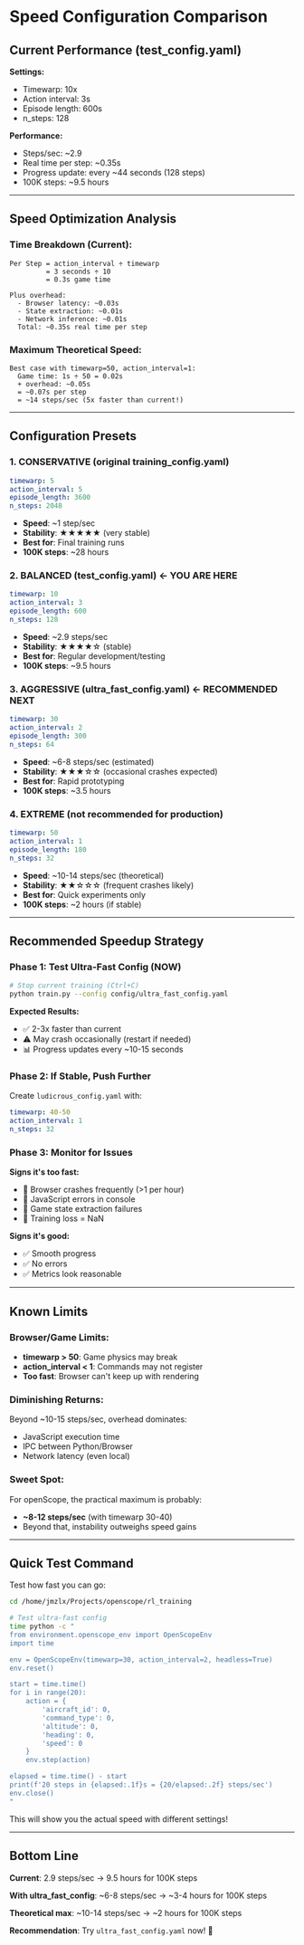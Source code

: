 # Speed Configuration Comparison

## Current Performance (test_config.yaml)

**Settings:**
- Timewarp: 10x
- Action interval: 3s
- Episode length: 600s
- n_steps: 128

**Performance:**
- Steps/sec: ~2.9
- Real time per step: ~0.35s
- Progress update: every ~44 seconds (128 steps)
- 100K steps: ~9.5 hours

---

## Speed Optimization Analysis

### Time Breakdown (Current):

```
Per Step = action_interval ÷ timewarp
         = 3 seconds ÷ 10
         = 0.3s game time

Plus overhead:
  - Browser latency: ~0.03s
  - State extraction: ~0.01s
  - Network inference: ~0.01s
  Total: ~0.35s real time per step
```

### Maximum Theoretical Speed:

```
Best case with timewarp=50, action_interval=1:
  Game time: 1s ÷ 50 = 0.02s
  + overhead: ~0.05s
  = ~0.07s per step
  = ~14 steps/sec (5x faster than current!)
```

---

## Configuration Presets

### 1. CONSERVATIVE (original training_config.yaml)
```yaml
timewarp: 5
action_interval: 5
episode_length: 3600
n_steps: 2048
```
- **Speed**: ~1 step/sec
- **Stability**: ★★★★★ (very stable)
- **Best for**: Final training runs
- **100K steps**: ~28 hours

### 2. BALANCED (test_config.yaml) ← YOU ARE HERE
```yaml
timewarp: 10
action_interval: 3
episode_length: 600
n_steps: 128
```
- **Speed**: ~2.9 steps/sec
- **Stability**: ★★★★☆ (stable)
- **Best for**: Regular development/testing
- **100K steps**: ~9.5 hours

### 3. AGGRESSIVE (ultra_fast_config.yaml) ← RECOMMENDED NEXT
```yaml
timewarp: 30
action_interval: 2
episode_length: 300
n_steps: 64
```
- **Speed**: ~6-8 steps/sec (estimated)
- **Stability**: ★★★☆☆ (occasional crashes expected)
- **Best for**: Rapid prototyping
- **100K steps**: ~3.5 hours

### 4. EXTREME (not recommended for production)
```yaml
timewarp: 50
action_interval: 1
episode_length: 180
n_steps: 32
```
- **Speed**: ~10-14 steps/sec (theoretical)
- **Stability**: ★★☆☆☆ (frequent crashes likely)
- **Best for**: Quick experiments only
- **100K steps**: ~2 hours (if stable)

---

## Recommended Speedup Strategy

### Phase 1: Test Ultra-Fast Config (NOW)
```bash
# Stop current training (Ctrl+C)
python train.py --config config/ultra_fast_config.yaml
```

**Expected Results:**
- ✅ 2-3x faster than current
- ⚠️ May crash occasionally (restart if needed)
- 📊 Progress updates every ~10-15 seconds

### Phase 2: If Stable, Push Further

Create `ludicrous_config.yaml` with:
```yaml
timewarp: 40-50
action_interval: 1
n_steps: 32
```

### Phase 3: Monitor for Issues

**Signs it's too fast:**
- 🔴 Browser crashes frequently (>1 per hour)
- 🔴 JavaScript errors in console
- 🔴 Game state extraction failures
- 🔴 Training loss = NaN

**Signs it's good:**
- ✅ Smooth progress
- ✅ No errors
- ✅ Metrics look reasonable

---

## Known Limits

### Browser/Game Limits:
- **timewarp > 50**: Game physics may break
- **action_interval < 1**: Commands may not register
- **Too fast**: Browser can't keep up with rendering

### Diminishing Returns:
Beyond ~10-15 steps/sec, overhead dominates:
- JavaScript execution time
- IPC between Python/Browser
- Network latency (even local)

### Sweet Spot:
For openScope, the practical maximum is probably:
- **~8-12 steps/sec** (with timewarp 30-40)
- Beyond that, instability outweighs speed gains

---

## Quick Test Command

Test how fast you can go:

```bash
cd /home/jmzlx/Projects/openscope/rl_training

# Test ultra-fast config
time python -c "
from environment.openscope_env import OpenScopeEnv
import time

env = OpenScopeEnv(timewarp=30, action_interval=2, headless=True)
env.reset()

start = time.time()
for i in range(20):
    action = {
        'aircraft_id': 0,
        'command_type': 0,
        'altitude': 0,
        'heading': 0,
        'speed': 0
    }
    env.step(action)

elapsed = time.time() - start
print(f'20 steps in {elapsed:.1f}s = {20/elapsed:.2f} steps/sec')
env.close()
"
```

This will show you the actual speed with different settings!

---

## Bottom Line

**Current**: 2.9 steps/sec → 9.5 hours for 100K steps

**With ultra_fast_config**: ~6-8 steps/sec → ~3-4 hours for 100K steps

**Theoretical max**: ~10-14 steps/sec → ~2 hours for 100K steps

**Recommendation**: Try `ultra_fast_config.yaml` now! 🚀


